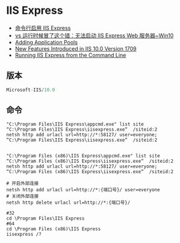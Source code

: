 # IIS Express

- [命令行启用 IIS Express](https://www.cnblogs.com/cby-love/p/7102847.html)
- [vs 运行时候冒了这个错：无法启动 IIS Express Web 服务器~Win10](https://www.cnblogs.com/dunitian/p/5347281.html)
- [Adding Application Pools](https://docs.microsoft.com/en-us/iis/configuration/system.applicationhost/applicationpools/add/)
- [New Features Introduced in IIS 10.0 Version 1709](https://docs.microsoft.com/zh-cn/iis/get-started/whats-new-in-iis-10-version-1709/new-features-introduced-in-iis-10-1709)
- [Running IIS Express from the Command Line](https://docs.microsoft.com/en-us/iis/extensions/using-iis-express/running-iis-express-from-the-command-line)

## 版本

```c#
Microsoft-IIS/10.0
```

## 命令

```shell
"C:\Program Files\IIS Express\appcmd.exe" list site
“C:\Program Files\IIS Express\iisexpress.exe“  /siteid:2
netsh http add urlacl url=http://*:58127/ user=everyone;
“C:\Program Files\IIS Express\iisexpress.exe“  /siteid:2


"C:\Program Files (x86)\IIS Express\appcmd.exe" list site
“C:\Program Files (x86)\IIS Express\iisexpress.exe“  /siteid:2
netsh http add urlacl url=http://*:58127/ user=everyone;
“C:\Program Files (x86)\IIS Express\iisexpress.exe“  /siteid:2

# 开启外部连接
netsh http add urlacl url=http://*:{端口号}/ user=everyone
# 关闭外部连接
netsh http delete urlacl url=http://*:{端口号}/
```

```console
#32
cd \Program Files\IIS Express
#64
cd \Program Files (x86)\IIS Express
iisexpress /?

```
